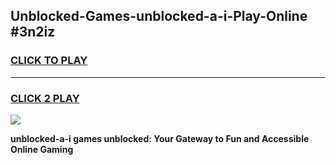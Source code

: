 
## Unblocked-Games-unblocked-a-i-Play-Online #3n2iz
<h3>
<a href="https://news.freeplayer.one?title=unblocked-a-i&ref=3">CLICK TO PLAY</a></h3>
<hr>

<h3>
<a href="https://news.freeplayer.one?title=unblocked-a-i&ref=3">CLICK 2 PLAY</a>
  
</h3>

<a href="https://news.freeplayer.one?title=unblocked-a-i&ref=3"><img src="https://clearcache.store/games.png"></a>


**unblocked-a-i games unblocked: Your Gateway to Fun and Accessible Online Gaming**
